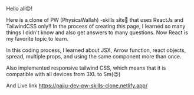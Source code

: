 Hello all😍!

Here is a clone of PW (PhysicsWallah) -skills site🚀 that uses ReactJs and TailwindCSS only!!
In the process of creating this page, I learned so many things I didn't know and also get answers to many questions. Now React is my favorite topic to learn.

In this coding process, I learned about JSX, Arrow function, react objects, spread, multiple props, and using the same component more than once.

Also implemented responsive tailwind CSS, which means that it is compatible with all devices from 3XL to Sm(😉)

And Live link https://pajju-dev-pw-skills-clone.netlify.app/
